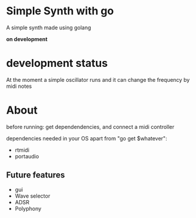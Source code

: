 # Simple Synth with go 
A simple synth made using golang 

**on development**
<html>
<body>
<h1>development status</h1>
<p>At the moment a simple oscillator runs and it can change the frequency by midi notes</p>
<h1>About</h1>
<p>before running: get dependendencies, and connect a midi controller</p>
<p>dependencies needed in your OS apart from "go get $whatever":</p>
<ul>
<li>rtmidi</li>
<li>portaudio</li>
</ul>
<h2>Future features</h2>
<ul>
<li>gui</li>
<li>Wave selector</li>
<li>ADSR</li>
<li>Polyphony</li>
</ul>
</body></html>